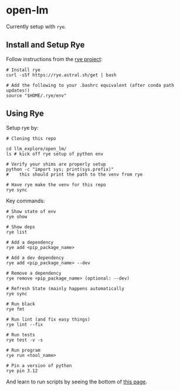 # open-lm

Currently setup with `rye`.

## Install and Setup Rye

Follow instructions from the [rye project](https://rye.astral.sh/):
```shell
# Install rye
curl -sSf https://rye.astral.sh/get | bash

# Add the following to your .bashrc equivalent (after conda path updates!)
source "$HOME/.rye/env"
```

## Using Rye

Setup rye by:
```
# Cloning this repo

cd llm_explore/open_lm/
ls # kick off rye setup of python env

# Verify your shims are properly setup
python -c "import sys; print(sys.prefix)"
#    this should print the path to the venv from rye

# Have rye make the venv for this repo
rye sync
```

Key commands:
```
# Show state of env
rye show

# Show deps
rye list

# Add a dependency
rye add <pip_package_name>

# Add a dev dependency
rye add <pip_package_name> --dev

# Remove a dependency
rye remove <pip_package_name> (optional: --dev)

# Refresh State (mainly happens automatically
rye sync

# Run black
rye fmt

# Run lint (and fix easy things)
rye lint --fix

# Run tests
rye test -v -s

# Run program
rye run <tool_name>

# Pin a version of python
rye pin 3.12
```

And learn to run scripts by seeing the bottom of [this page](https://rye.astral.sh/guide/basics/#inspecting-the-project).
